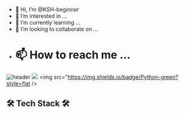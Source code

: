 - 👋 Hi, I’m @KSH-beginner
- 👀 I’m interested in ...
- 🌱 I’m currently learning ...
- 💞️ I’m looking to collaborate on ...
- # 📫 How to reach me ...

![header](https://capsule-render.vercel.app/api?type=rect&color=0:9796f0,100:fbc7d4&height=200&section=header&text=KSH-beginner&fontSize=50&animation=fadeIn&fontColor=ffffff)
<img src="https://img.shields.io/badge/Android-3DDC84?style=flat-square&logo=Android&logoColor=white"/>
<img src="https://img.shields.io/badge/Python-green?style=flat />
## 🛠 Tech Stack 🛠
<!---
KSH-beginner/KSH-beginner is a ✨ special ✨ repository because its `README.md` (this file) appears on your GitHub profile.
You can click the Preview link to take a look at your changes.
--->
